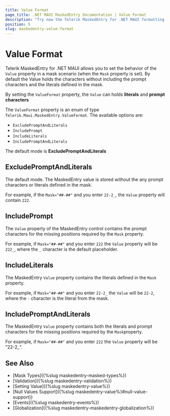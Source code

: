 ```yaml
---
title: Value Format
page_title: .NET MAUI MaskedEntry Documentation | Value Format
description: "Try now the Telerik MaskedEntry for .NET MAUI formatting and restricting text to predefined patterns, and providing input validation and masks."
position: 5
slug: maskedentry-value-format
---
```


# Value Format

Telerik MaskedEntry for .NET MAUI allows you to set the behavior of the `Value` property in a mask scenario (when the `Mask` property is set). By default the Value holds the characters without including the prompt characters and the literals defined in the mask.

By setting the `ValueFormat` property, the `Value` can holds **literals** and **prompt characters**

The `ValueFormat` property is an enum of type `Telerik.Maui.MaskedEntry.ValueFormat`. The available options are:

* `ExcludePromptAndLiterals`
* `IncludePrompt`
* `IncludeLiterals`
* `IncludePromptAndLiterals`

The default mode is **ExcludePromptAndLiterals**

## ExcludePromptAndLiterals

The default mode. The MaskedEntry value is stored without the any prompt characters or literals defined in the mask.

For example, if the `Mask="##-##"` and you enter `22-2_`, the `Value` property will contain `222`. 

<snippet id='textmaskedentry-excludepromptandliterals-xaml' />

## IncludePrompt

The `Value` property of the MaskedEntry control contains the prompt characters for the missing positions required by the `Mask` property. 

For example, if `Mask="##-##"` and you enter `222` the `Value` property will be `222_`, where the `_` character is the default placeholder.

<snippet id='textmaskedentry-includelprompt-xaml' />

## IncludeLiterals

The MaskedEntry `Value` property contains the literals defined in the `Mask` property. 

For example, if `Mask="##-##"` and you enter `22-2_` the `Value` will be `22-2`, where the `-` character is the literal from the mask.

<snippet id='textmaskedentry-includeliterals-xaml' />

## IncludePromptAndLiterals

The MaskedEntry `Value` property contains both the literals and prompt characters for the missing positions required by the `Mask`property. 

For example, if `Mask="##-##"` and you enter `222` the `Value` property will be "22-2_". 

<snippet id='textmaskedentry-includelpromptandliterals-xaml' />

## See Also

- [Mask Types]({%slug maskedentry-masked-types%})
- [Validation]({%slug maskedentry-validation%})
- [Setting Value]({%slug maskedentry-value%})
- [Null Values Support]({%slug maskedentry-value%}#null-value-support})
- [Events]({%slug maskedentry-events%})
- [Globalization]({%slug maskedentry-maskedentry-globalization%})